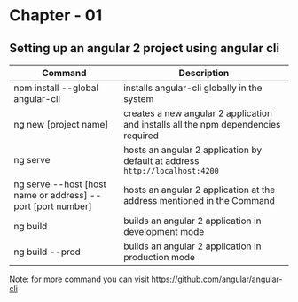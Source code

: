 # Chapter - 01

## Setting up an angular 2 project using angular cli

Command | Description
--- | ---
npm install --global angular-cli | installs angular-cli globally in the system
ng new [project name] | creates a new angular 2 application and installs all the npm dependencies required
ng serve | hosts an angular 2 application by default at address `http://localhost:4200`
ng serve --host [host name or address] --port [port number] | hosts an angular 2 application at the address mentioned in the Command
ng build | builds an angular 2 application in development mode
ng build --prod | builds an angular 2 application in production mode

Note: for more command you can visit https://github.com/angular/angular-cli
